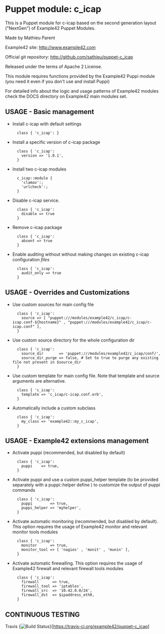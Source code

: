 # Puppet module: c_icap

This is a Puppet module for c-icap based on the second generation layout ("NextGen") of Example42 Puppet Modules.

Made by Mathieu Parent

Example42 site: http://www.example42.com

Official git repository: http://github.com/sathieu/puppet-c_icap

Released under the terms of Apache 2 License.

This module requires functions provided by the Example42 Puppi module (you need it even if you don't use and install Puppi)

For detailed info about the logic and usage patterns of Example42 modules check the DOCS directory on Example42 main modules set.


## USAGE - Basic management

* Install c-icap with default settings

        class { 'c_icap': }

* Install a specific version of c-icap package

        class { 'c_icap':
          version => '1.0.1',
        }

* Install two c-icap modules

        c_icap::module {
          'clamav':;
          'urlcheck':;
        }

* Disable c-icap service.

        class { 'c_icap':
          disable => true
        }

* Remove c-icap package

        class { 'c_icap':
          absent => true
        }

* Enable auditing without without making changes on existing c-icap configuration *files*

        class { 'c_icap':
          audit_only => true
        }


## USAGE - Overrides and Customizations
* Use custom sources for main config file 

        class { 'c_icap':
          source => [ "puppet:///modules/example42/c_icap/c-icap.conf-${hostname}" , "puppet:///modules/example42/c_icap/c-icap.conf" ],
        }


* Use custom source directory for the whole configuration dir

        class { 'c_icap':
          source_dir       => 'puppet:///modules/example42/c_icap/conf/',
          source_dir_purge => false, # Set to true to purge any existing file not present in $source_dir
        }

* Use custom template for main config file. Note that template and source arguments are alternative. 

        class { 'c_icap':
          template => 'c_icap/c-icap.conf.erb',
        }

* Automatically include a custom subclass

        class { 'c_icap':
          my_class => 'example42::my_c_icap',
        }


## USAGE - Example42 extensions management 
* Activate puppi (recommended, but disabled by default)

        class { 'c_icap':
          puppi    => true,
        }

* Activate puppi and use a custom puppi_helper template (to be provided separately with a puppi::helper define ) to customize the output of puppi commands 

        class { 'c_icap':
          puppi        => true,
          puppi_helper => 'myhelper', 
        }

* Activate automatic monitoring (recommended, but disabled by default). This option requires the usage of Example42 monitor and relevant monitor tools modules

        class { 'c_icap':
          monitor      => true,
          monitor_tool => [ 'nagios' , 'monit' , 'munin' ],
        }

* Activate automatic firewalling. This option requires the usage of Example42 firewall and relevant firewall tools modules

        class { 'c_icap':       
          firewall      => true,
          firewall_tool => 'iptables',
          firewall_src  => '10.42.0.0/24',
          firewall_dst  => $ipaddress_eth0,
        }


## CONTINUOUS TESTING

Travis {<img src="https://travis-ci.org/example42/puppet-c_icap.png?branch=master" alt="Build Status" />}[https://travis-ci.org/example42/puppet-c_icap]
